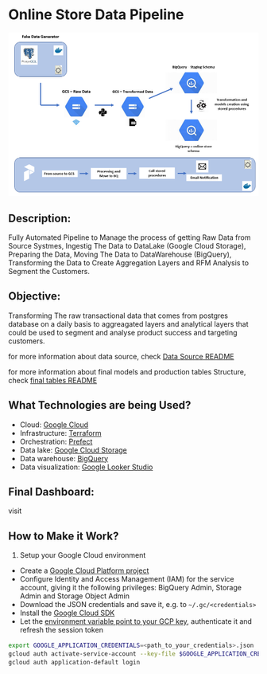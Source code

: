 # Online Store Data Pipeline

![](imgs/pipeline.PNG)

## Description:

Fully Automated Pipeline to Manage the process of getting Raw Data from Source Systmes, Ingestig The Data to DataLake (Google Cloud Storage), Preparing the Data, Moving The Data to DataWarehouse (BigQuery), Transforming the Data to Create Aggregation Layers and RFM Analysis to Segment the Customers.

## Objective:

Transforming The raw transactional data that comes from postgres database on a daily basis to aggreagated layers and analytical layers that could be used to segment and analyse product success and targeting customers.

for more information about data source, check <a href="fake-data-generator/README.md">Data Source README</a>

for more information about final models and production tables Structure, check <a href="sql/README.md">final tables README</a>

## What Technologies are being Used?

- Cloud: [Google Cloud](https://cloud.google.com)
- Infrastructure: [Terraform](https://www.terraform.io/)
- Orchestration: [Prefect](https://www.prefect.io/)
- Data lake: [Google Cloud Storage](https://cloud.google.com/storage)
- Data warehouse: [BigQuery](https://cloud.google.com/bigquery)
- Data visualization: [Google Looker Studio](https://cloud.google.com/looker)

## Final Dashboard:

visit 

## How to Make it Work?

1. Setup your Google Cloud environment
- Create a [Google Cloud Platform project](https://console.cloud.google.com/cloud-resource-manager)
- Configure Identity and Access Management (IAM) for the service account, giving it the following privileges: BigQuery Admin, Storage Admin and Storage Object Admin
- Download the JSON credentials and save it, e.g. to `~/.gc/<credentials>`
- Install the [Google Cloud SDK](https://cloud.google.com/sdk/docs/install-sdk)
- Let the [environment variable point to your GCP key](https://cloud.google.com/docs/authentication/application-default-credentials#GAC), authenticate it and refresh the session token
```bash
export GOOGLE_APPLICATION_CREDENTIALS=<path_to_your_credentials>.json
gcloud auth activate-service-account --key-file $GOOGLE_APPLICATION_CREDENTIALS
gcloud auth application-default login
```

